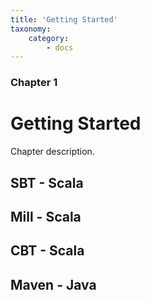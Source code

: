 ```yaml
---
title: 'Getting Started'
taxonomy:
    category:
        - docs
---
```


### Chapter 1

# Getting Started

Chapter description.

## SBT - Scala
## Mill - Scala
## CBT - Scala
## Maven - Java